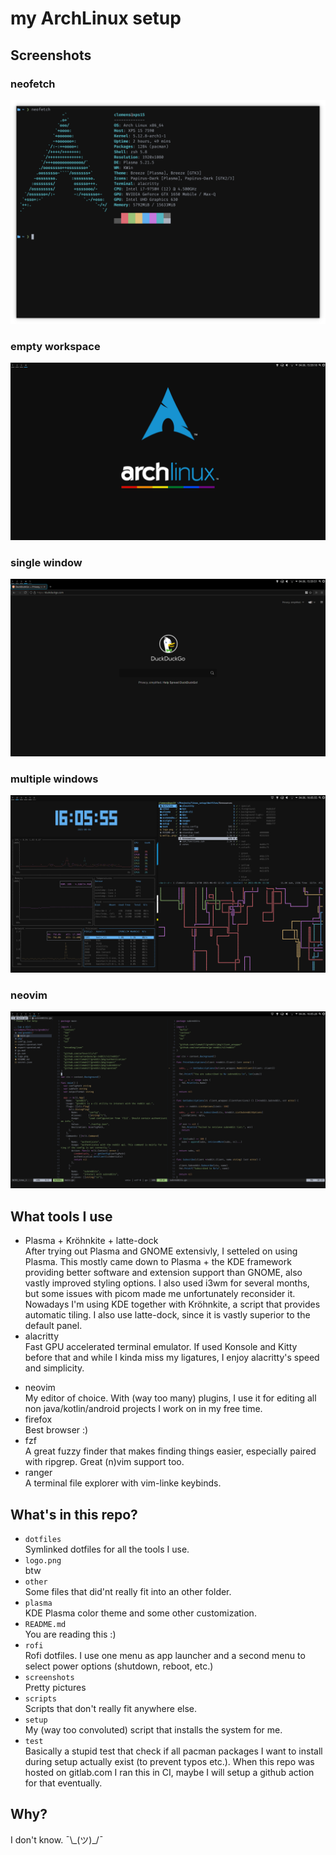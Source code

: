 # my ArchLinux setup

## Screenshots

### neofetch

![fn](./screenshots/nf.png)

### empty workspace

![empty](./screenshots/empty.png)

### single window

![single](./screenshots/ff.png)

### multiple windows

![mult](./screenshots/mult.png)

### neovim

![neovim](./screenshots/neovim.png)

## What tools I use

- Plasma + Kröhnkite + latte-dock  
  After trying out Plasma and GNOME extensivly, I setteled on using Plasma. This mostly came down to Plasma + the KDE framework providing better software and extension support than GNOME, also vastly improved styling options. I also used i3wm for several months, but some issues with picom made me unfortunately reconsider it. Nowadays I'm using KDE together with Kröhnkite, a script that provides automatic tiling. I also use latte-dock, since it is vastly superior to the default panel.  
- alacritty  
  Fast GPU accelerated terminal emulator. If used Konsole and Kitty before that and while I kinda miss my ligatures, I enjoy alacritty's speed and simplicity. </p>
- neovim  
  My editor of choice. With (way too many) plugins, I use it for editing all non java/kotlin/android projects I work on in my free time.
- firefox  
  Best browser :)
- fzf  
  A great fuzzy finder that makes finding things easier, especially paired with ripgrep. Great (n)vim support too.
- ranger  
  A terminal file explorer with vim-linke keybinds.

## What's in this repo?

- `dotfiles`  
  Symlinked dotfiles for all the tools I use.
- `logo.png`  
  btw
- `other`  
  Some files that did'nt really fit into an other folder.
- `plasma`  
  KDE Plasma color theme and some other customization.
- `README.md`  
  You are reading this :)
- `rofi`  
  Rofi dotfiles. I use one menu as app launcher and a second menu to select power options (shutdown, reboot, etc.)
- `screenshots`  
  Pretty pictures
- `scripts`  
  Scripts that don't really fit anywhere else.
- `setup`  
  My (way too convoluted) script that installs the system for me.
- `test`  
  Basically a stupid test that check if all pacman packages I want to install during setup actually exist (to prevent typos etc.). When this repo was hosted on gitlab.com I ran this in CI, maybe I will setup a github action for that eventually.

## Why?

I don't know. ¯\\\_(ツ)_/¯
